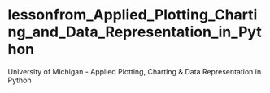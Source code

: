 # lessonfrom_Applied_Plotting_Charting_and_Data_Representation_in_Python
University of Michigan - Applied Plotting, Charting &amp; Data Representation in Python
